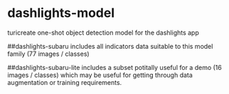 # dashlights-model
turicreate one-shot object detection model for the dashlights app

##dashlights-subaru includes all indicators data suitable to this model family (77 images / classes)

##dashlights-subaru-lite includes a subset potitally useful for a demo (16 images / classes) which may be useful for getting through data augmentation or training requirements.
